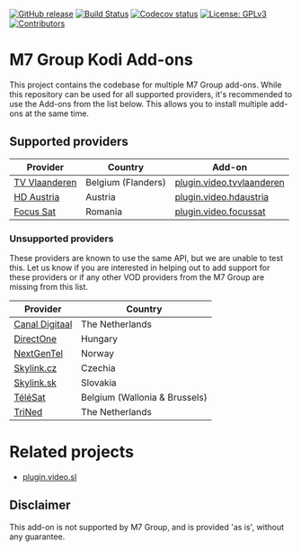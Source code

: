 [![GitHub release](https://img.shields.io/github/release/add-ons/plugin.video.tvvlaanderen.svg?include_prereleases)](https://github.com/add-ons/plugin.video.tvvlaanderen/releases)
[![Build Status](https://img.shields.io/github/workflow/status/add-ons/plugin.video.tvvlaanderen/CI/master)](https://github.com/add-ons/plugin.video.tvvlaanderen/actions?query=branch%3Amaster)
[![Codecov status](https://img.shields.io/codecov/c/github/add-ons/plugin.video.tvvlaanderen/master)](https://codecov.io/gh/add-ons/plugin.video.tvvlaanderen/branch/master)
[![License: GPLv3](https://img.shields.io/badge/License-GPLv3-yellow.svg)](https://opensource.org/licenses/GPL-3.0)
[![Contributors](https://img.shields.io/github/contributors/add-ons/plugin.video.tvvlaanderen.svg)](https://github.com/add-ons/plugin.video.tvvlaanderen/graphs/contributors)

# M7 Group Kodi Add-ons

This project contains the codebase for multiple M7 Group add-ons. While this repository can be used for all supported
providers, it's recommended to use the Add-ons from the list below. This allows you to install multiple add-ons at
the same time.

## Supported providers

| Provider                                           | Country                      | Add-on                                                                  |
|----------------------------------------------------|------------------------------|-------------------------------------------------------------------------|
| [TV Vlaanderen](https://livetv.tv-vlaanderen.be/)  | Belgium (Flanders)           | [plugin.video.tvvlaanderen](brands/plugin.video.tvvlaanderen/README.md) |
| [HD Austria](https://livetv.hdaustria.at/)         | Austria                      | [plugin.video.hdaustria](brands/plugin.video.hdaustria/README.md)       |
| [Focus Sat](https://livetv.focussat.ro/)           | Romania                      | [plugin.video.focussat](brands/plugin.video.focussat/README.md)         |

### Unsupported providers

These providers are known to use the same API, but we are unable to test this. Let us know if you are interested in
helping out to add support for these providers or if any other VOD providers from the M7 Group are missing from this
list.

| Provider                                           | Country                       |
|----------------------------------------------------|-------------------------------|
| [Canal Digitaal](https://livetv.canaldigitaal.nl/) | The Netherlands               |
| [DirectOne](https://livetv.directone.hu/)          | Hungary                       |
| [NextGenTel](https://nextgentel.tv/)               | Norway                        |
| [Skylink.cz](https://livetv.skylink.cz/)           | Czechia                       |
| [Skylink.sk](https://livetv.skylink.sk/)           | Slovakia                      |
| [TéléSat](https://livetv.telesat.be/)              | Belgium (Wallonia & Brussels) |
| [TriNed](https://livetv.trined.nl)                 | The Netherlands               |

# Related projects

- [plugin.video.sl](https://github.com/Sorien/plugin.video.sl)

## Disclaimer

This add-on is not supported by M7 Group, and is provided 'as is', without any guarantee.
